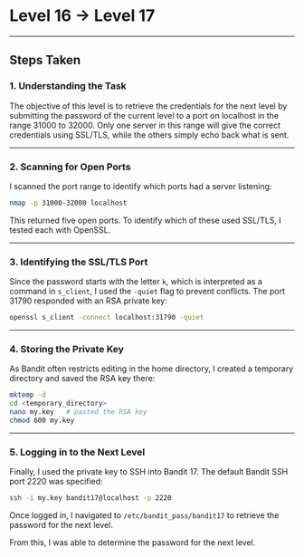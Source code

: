 # Level 16 → Level 17

---

## Steps Taken

### 1. Understanding the Task
The objective of this level is to retrieve the credentials for the next level by submitting the password of the current level to a port on localhost in the range 31000 to 32000. Only one server in this range will give the correct credentials using SSL/TLS, while the others simply echo back what is sent.

---

### 2. Scanning for Open Ports
I scanned the port range to identify which ports had a server listening:

```bash
nmap -p 31000-32000 localhost
```

This returned five open ports. To identify which of these used SSL/TLS, I tested each with OpenSSL.

---

### 3. Identifying the SSL/TLS Port
Since the password starts with the letter `k`, which is interpreted as a command in `s_client`, I used the `-quiet` flag to prevent conflicts. The port 31790 responded with an RSA private key:

```bash
openssl s_client -connect localhost:31790 -quiet
```

---

### 4. Storing the Private Key
As Bandit often restricts editing in the home directory, I created a temporary directory and saved the RSA key there:

```bash
mktemp -d
cd <temporary_directory>
nano my.key   # pasted the RSA key
chmod 600 my.key
```

---

### 5. Logging in to the Next Level
Finally, I used the private key to SSH into Bandit 17. The default Bandit SSH port 2220 was specified:

```bash
ssh -i my.key bandit17@localhost -p 2220
```

Once logged in, I navigated to `/etc/bandit_pass/bandit17` to retrieve the password for the next level.  

From this, I was able to determine the password for the next level.
